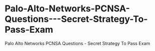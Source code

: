 # Palo-Alto-Networks-PCNSA-Questions---Secret-Strategy-To-Pass-Exam
Palo Alto Networks PCNSA Questions - Secret Strategy To Pass Exam

